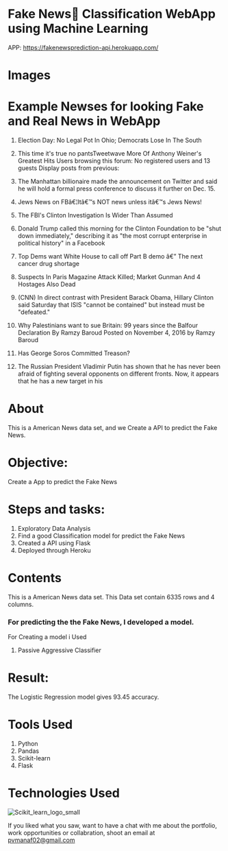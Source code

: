 # Fake News📰 Classification WebApp using Machine Learning

APP: https://fakenewsprediction-api.herokuapp.com/

# Images


# Example Newses for looking Fake and Real News in WebApp

1. Election Day: No Legal Pot In Ohio; Democrats Lose In The South

2. This time it's true no pantsTweetwave More Of Anthony Weiner's Greatest Hits Users browsing this forum: No registered users and 13 guests Display posts from previous: 

3. The Manhattan billionaire made the announcement on Twitter and said he will hold a formal press conference to discuss it further on Dec. 15.

4. Jews News on FBâ€¦Itâ€™s NOT news unless itâ€™s Jews News!

5. The FBI's Clinton Investigation Is Wider Than Assumed 

6. Donald Trump called this morning for the Clinton Foundation to be "shut down immediately," describing it as "the most corrupt enterprise in political history" in a Facebook 

7. Top Dems want White House to call off Part B demo â€” The next cancer drug shortage

8. Suspects In Paris Magazine Attack Killed; Market Gunman And 4 Hostages Also Dead

9. (CNN) In direct contrast with President Barack Obama, Hillary Clinton said Saturday that ISIS "cannot be contained" but instead must be "defeated."

10. Why Palestinians want to sue Britain: 99 years since the Balfour Declaration By Ramzy Baroud Posted on November 4, 2016 by Ramzy Baroud 

11. Has George Soros Committed Treason?

12. The Russian President Vladimir Putin has shown that he has never been afraid of fighting several opponents on different fronts. Now, it appears that he has a new target in his 


# About

This is a American News data set, and we Create a API to predict the Fake News.

# Objective: 
Create a App  to predict the Fake News
# Steps and tasks:
1. Exploratory Data Analysis
2. Find a good Classification model for predict the Fake News
3. Created a API using Flask
4.  Deployed through Heroku

# Contents
This is a American News data set. This Data set contain 6335 rows and 4 columns.

### For predicting the the Fake News, I developed a model.

For Creating a model i Used
1) Passive Aggressive Classifier

 
# Result:
The Logistic Regression model gives 93.45 accuracy.

# Tools Used

1) Python
2) Pandas
3) Scikit-learn
4) Flask





# Technologies Used
![Scikit_learn_logo_small](https://upload.wikimedia.org/wikipedia/commons/0/05/Scikit_learn_logo_small.svg)

If you liked what you saw, want to have a chat with me about the portfolio, work opportunities or collabration, shoot an email at pvmanaf02@gmail.com



